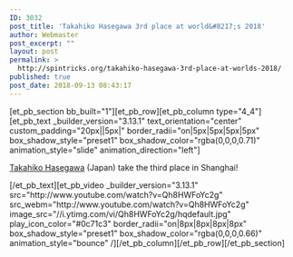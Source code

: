```yaml
---
ID: 3032
post_title: 'Takahiko Hasegawa 3rd place at world&#8217;s 2018'
author: Webmaster
post_excerpt: ""
layout: post
permalink: >
  http://spintricks.org/takahiko-hasegawa-3rd-place-at-worlds-2018/
published: true
post_date: 2018-09-13 08:43:17
---
```

[et_pb_section bb_built="1"][et_pb_row][et_pb_column type="4_4"][et_pb_text _builder_version="3.13.1" text_orientation="center" custom_padding="20px||5px|" border_radii="on|5px|5px|5px|5px" box_shadow_style="preset1" box_shadow_color="rgba(0,0,0,0.71)" animation_style="slide" animation_direction="left"]
<p class="title style-scope ytd-video-primary-info-renderer"><a href="/tag/spinners/taka">Takahiko Hasegawa</a> (Japan) take the third place in Shanghai!</p>
[/et_pb_text][et_pb_video _builder_version="3.13.1" src="http://www.youtube.com/watch?v=Qh8HWFoYc2g" src_webm="http://www.youtube.com/watch?v=Qh8HWFoYc2g" image_src="//i.ytimg.com/vi/Qh8HWFoYc2g/hqdefault.jpg" play_icon_color="#0c71c3" border_radii="on|8px|8px|8px|8px" box_shadow_style="preset1" box_shadow_color="rgba(0,0,0,0.66)" animation_style="bounce" /][/et_pb_column][/et_pb_row][/et_pb_section]